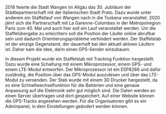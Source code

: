 2018 feierte die Stadt Wangen im Allgäu das 30. Jubiläum der Städtepartnerschaft mit der italienischen Stadt Prato. Dazu wurde unter anderem ein Staffellauf von Wangen nach in die Toskana veranstaltet. 2020 jährt sich die Partnerschaft mit La Garenne-Colombes in der Metropolregion Paris zum 40. Mal und auch hier soll ein Lauf veranstaltet werden. Um die Staffelübergabe zu erleichtern soll die Position der Läufer online abrufbar sein und dadurch Orientierungsprobleme verhindert werden. Der Staffelstab ist der einzige Gegenstand, der dauerhaft bei den aktuell aktiven Läufern ist. Daher kam die Idee, darin einen GPS-Sender einzubauen.

In diesem Projekt wurde ein Staffelstab mit Tracking Funktion hergestellt. Dazu wurde eine Schaltung mit einem Mikroprozessor, einem GPS- und einem LTE-Modul entworfen. Der Mikroprozessor ist ein ESP8266 und dafür zuständig, die Position über das GPS-Modul auszulesen und über das LTE-Modul zu versenden. Der Stab wurde mit einem 3D Drucker hergestellt, da so eine Schnellwechselfunktion für die Batterien und eine genaue Anpassung auf die Elektronik sehr gut möglich sind. Die Daten werden an einen Server übertragen und dort gespeichert. Auf einer Website können die GPS-Tracks angesehen werden. Für die Organisatoren gibt es ein Adminpanel, in dem Einstellungen geändert werden können. 

